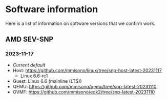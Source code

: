 # Software information
Here is a list of information on software versions that we confirm work.

## AMD SEV-SNP

### 2023-11-17
- *Current default*
- Host: https://github.com/mmisono/linux/tree/snp-host-latest-20231117
    - Linux 6.6-rc1
- Guest: Linux 6.6 (mainline (LTS))
- QEMU: https://github.com/mmisono/qemu/tree/snp-latest-20231110
- OVMF: https://github.com/mmisono/edk2/tree/snp-latest-20231110

